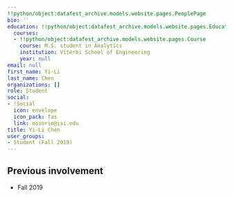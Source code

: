 ```yaml
---
!!python/object:datafest_archive.models.website.pages.PeoplePage
bio: ''
education: !!python/object:datafest_archive.models.website.pages.Education
  courses:
  - !!python/object:datafest_archive.models.website.pages.Course
    course: M.S. student in Analytics
    institution: Viterbi School of Engineering
    year: null
email: null
first_name: Yi-Li
last_name: Chen
organizations: []
role: Student
social:
- !Social
  icon: envelope
  icon_pack: fas
  link: mosorio@isi.edu
title: Yi-Li Chen
user_groups:
- Student (Fall 2019)
---
```



## Previous involvement

* Fall 2019

